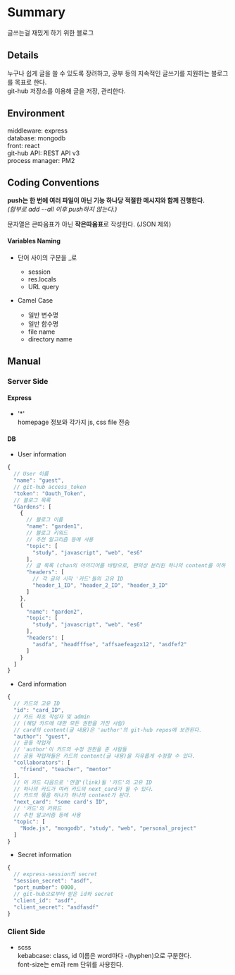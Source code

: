 # Summary

글쓰는걸 재밌게 하기 위한 블로그

## Details

누구나 쉽게 글을 쓸 수 있도록 장려하고, 공부 등의 지속적인 글쓰기를 지원하는 블로그를 목표로 한다.  
git-hub 저장소를 이용해 글을 저장, 관리한다.

## Environment

middleware: express  
database: mongodb  
front: react  
git-hub API: REST API v3  
process manager: PM2

## Coding Conventions

**push는 한 번에 여러 파일이 아닌 기능 하나당 적절한 메시지와 함께 진행한다.**  
_(함부로 add --all 이후 push하지 않는다.)_

문자열은 큰따옴표가 아닌 **작은따옴표**로 작성한다. (JSON 제외)  

#### Variables Naming

- 단어 사이의 구분을 \_로
  - session
  - res.locals
  - URL query

- Camel Case
  - 일반 변수명
  - 일반 함수명
  - file name
  - directory name

## Manual

### Server Side

#### Express

- '*'  
  homepage 정보와 각가지 js, css file 전송
  
#### DB

- User information  
```javascript
{
  // User 이름
  "name": "guest",  
  // git-hub access_token
  "token": "Oauth_Token",
  // 블로그 목록
  "Gardens": [  
    {
      // 블로그 이름
      "name": "garden1",  
      // 블로그 키워드
      // 추천 알고리즘 등에 사용
      "topic": [  
        "study", "javascript", "web", "es6"
      ],
      // 글 목록 (chan의 아이디어를 바탕으로, 편의상 분리된 하나의 content를 이하 '카드'라고 명명)
      "headers": [  
        // 각 글의 시작 '카드'들의 고유 ID
        "header_1_ID", "header_2_ID", "header_3_ID"  
      ]
    },
    {
      "name": "garden2",
      "topic": [
        "study", "javascript", "web", "es6"
      ],
      "headers": [
        "asdfa", "headfffse", "affsaefeagzx12", "asdfef2"
      ]
    }
  ]
}
```  
- Card information
```javascript
{
  // 카드의 고유 ID
  "id": "card_ID",
  // 카드 최초 작성자 및 admin 
  // (해당 카드에 대한 모든 권한을 가진 사람)
  // card의 content(글 내용)은 'author'의 git-hub repos에 보관된다.
  "author": "guest",
  // 공동 작업자
  // 'author'이 카드의 수정 권한을 준 사람들
  // 공동 작업자들은 카드의 content(글 내용)을 자유롭게 수정할 수 있다.
  "collaborators": [
    "friend", "teacher", "mentor"
  ],
  // 이 카드 다음으로 '연결'(link)될 '카드'의 고유 ID
  // 하나의 카드가 여러 카드의 next_card가 될 수 있다.
  // 카드의 묶음 하나가 하나의 content가 된다.
  "next_card": "some card's ID",
  // '카드'의 키워드
  // 추천 알고리즘 등에 사용 
  "topic": [
    "Node.js", "mongodb", "study", "web", "personal_project"
  ]
}
```
- Secret information
```javascript
{
  // express-session의 secret
  "session_secret": "asdf",
  "port_number": 0000,
  // git-hub으로부터 받은 id와 secret
  "client_id": "asdf",
  "client_secret": "asdfasdf"
}
```

### Client Side

- scss  
  kebabcase: class, id 이름은 word마다 -(hyphen)으로 구분한다.  
  font-size는 em과 rem 단위를 사용한다.
